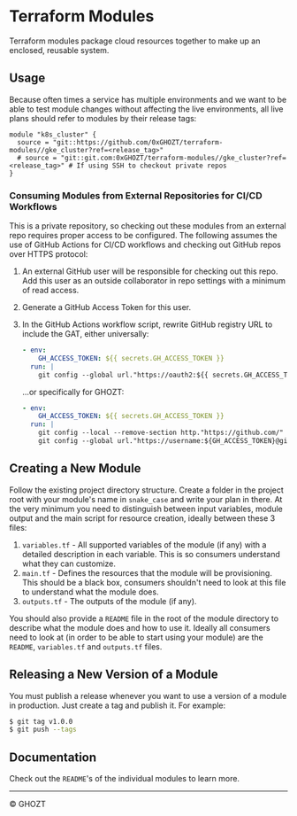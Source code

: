 # Terraform Modules

Terraform modules package cloud resources together to make up an enclosed, reusable system.

## Usage

Because often times a service has multiple environments and we want to be able to test module changes without affecting the live environments, all live plans should refer to modules by their release tags:

```hcl
module "k8s_cluster" {
  source = "git::https://github.com/0xGHOZT/terraform-modules//gke_cluster?ref=<release_tag>"
  # source = "git::git.com:0xGHOZT/terraform-modules//gke_cluster?ref=<release_tag>" # If using SSH to checkout private repos
}
```

### Consuming Modules from External Repositories for CI/CD Workflows

This is a private repository, so checking out these modules from an external repo requires proper access to be configured. The following assumes the use of GitHub Actions for CI/CD workflows and checking out GitHub repos over HTTPS protocol:

1. An external GitHub user will be responsible for checking out this repo. Add this user as an outside collaborator in repo settings with a minimum of read access.
2. Generate a GitHub Access Token for this user.
3. In the GitHub Actions workflow script, rewrite GitHub registry URL to include the GAT, either universally:

    ``` yaml
    - env:
        GH_ACCESS_TOKEN: ${{ secrets.GH_ACCESS_TOKEN }}
      run: |
        git config --global url."https://oauth2:${{ secrets.GH_ACCESS_TOKEN }}@github.com".insteadOf https://github.com
    ```

    ...or specifically for GHOZT:

    ```yaml
    - env:
        GH_ACCESS_TOKEN: ${{ secrets.GH_ACCESS_TOKEN }}
      run: |
        git config --local --remove-section http."https://github.com/"
        git config --global url."https://username:${GH_ACCESS_TOKEN}@github.com/0xGHOZT".insteadOf "https://github.com/0xGHOZT"
    ```

## Creating a New Module

Follow the existing project directory structure. Create a folder in the project root with your module's name in `snake_case` and write your plan in there. At the very minimum you need to distinguish between input variables, module output and the main script for resource creation, ideally between these 3 files:

1. `variables.tf` - All supported variables of the module (if any) with a detailed description in each variable. This is so consumers understand what they can customize.
2. `main.tf` - Defines the resources that the module will be provisioning. This should be a black box, consumers shouldn't need to look at this file to understand what the module does.
3. `outputs.tf` - The outputs of the module (if any).

You should also provide a `README` file in the root of the module directory to describe what the module does and how to use it. Ideally all consumers need to look at (in order to be able to start using your module) are the `README`, `variables.tf` and `outputs.tf` files.

## Releasing a New Version of a Module

You must publish a release whenever you want to use a version of a module in production. Just create a tag and publish it. For example:

```sh
$ git tag v1.0.0
$ git push --tags
```

## Documentation

Check out the `README`'s of the individual modules to learn more.

---

© GHOZT
